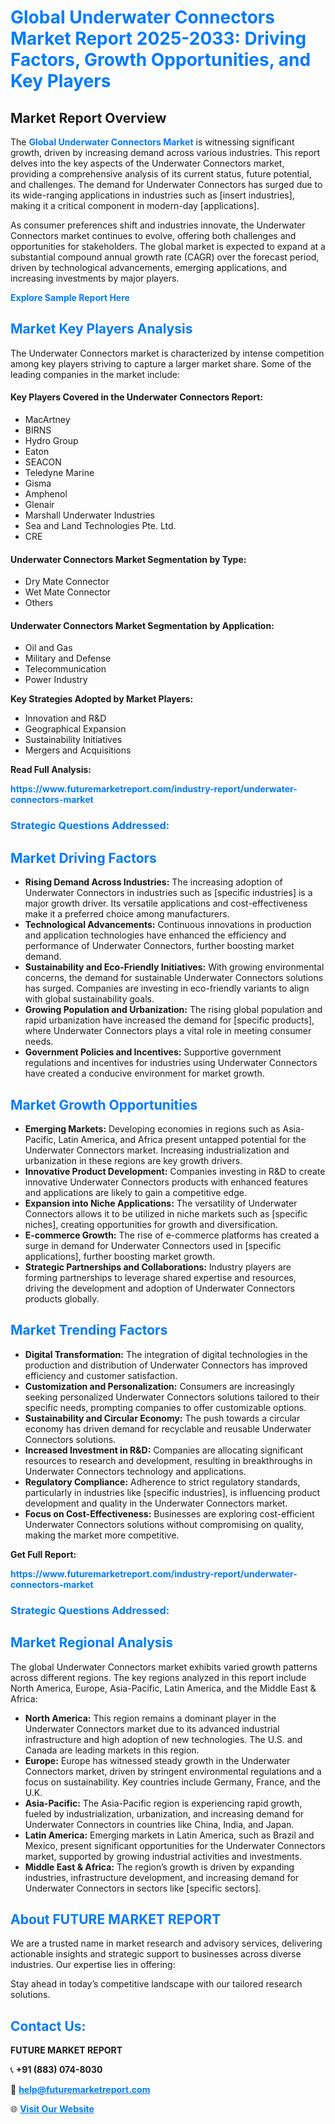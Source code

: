 <h1 style="color: #007BFF;">Global Underwater Connectors Market Report 2025-2033: Driving Factors, Growth Opportunities, and Key Players</h1>

<section id="overview">
<h2>Market Report Overview</h2>
<p>The <a href="https://www.futuremarketreport.com/industry-report/underwater-connectors-market" style="color: #007BFF; text-decoration: none;"><strong>Global Underwater Connectors Market</strong></a> is witnessing significant growth, driven by increasing demand across various industries. This report delves into the key aspects of the Underwater Connectors market, providing a comprehensive analysis of its current status, future potential, and challenges. The demand for Underwater Connectors has surged due to its wide-ranging applications in industries such as [insert industries], making it a critical component in modern-day [applications].</p>
<p>As consumer preferences shift and industries innovate, the Underwater Connectors market continues to evolve, offering both challenges and opportunities for stakeholders. The global market is expected to expand at a substantial compound annual growth rate (CAGR) over the forecast period, driven by technological advancements, emerging applications, and increasing investments by major players.</p>
</section>

<section id="overview">
<p><a href="https://www.futuremarketreport.com/request-sample/reportId=115381" style="color: #007BFF; text-decoration: none;"><strong>Explore Sample Report Here</strong></a></p>
</section>

<section id="key-players">
<h2 style="color: #007BFF;">Market Key Players Analysis</h2>
<p>The Underwater Connectors market is characterized by intense competition among key players striving to capture a larger market share. Some of the leading companies in the market include:</p>
<h4>Key Players Covered in the Underwater Connectors Report:</h4>
<ul><li>MacArtney</li><li>BIRNS</li><li>Hydro Group</li><li>Eaton</li><li>SEACON</li><li>Teledyne Marine</li><li>Gisma</li><li>Amphenol</li><li>Glenair</li><li>Marshall Underwater Industries</li><li>Sea and Land Technologies Pte. Ltd.</li><li>CRE</li></ul>
<h4>Underwater Connectors Market Segmentation by Type:</h4>
<ul><li>Dry Mate Connector</li><li>Wet Mate Connector</li><li>Others</li></ul>

<h4>Underwater Connectors Market Segmentation by Application:</h4>
<ul><li>Oil and Gas</li><li>Military and Defense</li><li>Telecommunication</li><li>Power Industry</li></ul>
<p><strong>Key Strategies Adopted by Market Players:</strong></p>
<ul>
<li>Innovation and R&D</li>
<li>Geographical Expansion</li>
<li>Sustainability Initiatives</li>
<li>Mergers and Acquisitions</li>
</ul>
</section>

<section>
<p><strong>Read Full Analysis: </strong></p><a href="https://www.futuremarketreport.com/industry-report/underwater-connectors-market" style="color: #007BFF; text-decoration: none;"><strong>https://www.futuremarketreport.com/industry-report/underwater-connectors-market</strong></a>
<h3 style="color: #007BFF;">Strategic Questions Addressed:</h3>
</section>

<section id="driving-factors">
<h2 style="color: #007BFF;">Market Driving Factors</h2>
<ul>
<li><strong>Rising Demand Across Industries:</strong> The increasing adoption of Underwater Connectors in industries such as [specific industries] is a major growth driver. Its versatile applications and cost-effectiveness make it a preferred choice among manufacturers.</li>
<li><strong>Technological Advancements:</strong> Continuous innovations in production and application technologies have enhanced the efficiency and performance of Underwater Connectors, further boosting market demand.</li>
<li><strong>Sustainability and Eco-Friendly Initiatives:</strong> With growing environmental concerns, the demand for sustainable Underwater Connectors solutions has surged. Companies are investing in eco-friendly variants to align with global sustainability goals.</li>
<li><strong>Growing Population and Urbanization:</strong> The rising global population and rapid urbanization have increased the demand for [specific products], where Underwater Connectors plays a vital role in meeting consumer needs.</li>
<li><strong>Government Policies and Incentives:</strong> Supportive government regulations and incentives for industries using Underwater Connectors have created a conducive environment for market growth.</li>
</ul>
</section>

<section id="growth-opportunities">
<h2 style="color: #007BFF;">Market Growth Opportunities</h2>
<ul>
<li><strong>Emerging Markets:</strong> Developing economies in regions such as Asia-Pacific, Latin America, and Africa present untapped potential for the Underwater Connectors market. Increasing industrialization and urbanization in these regions are key growth drivers.</li>
<li><strong>Innovative Product Development:</strong> Companies investing in R&D to create innovative Underwater Connectors products with enhanced features and applications are likely to gain a competitive edge.</li>
<li><strong>Expansion into Niche Applications:</strong> The versatility of Underwater Connectors allows it to be utilized in niche markets such as [specific niches], creating opportunities for growth and diversification.</li>
<li><strong>E-commerce Growth:</strong> The rise of e-commerce platforms has created a surge in demand for Underwater Connectors used in [specific applications], further boosting market growth.</li>
<li><strong>Strategic Partnerships and Collaborations:</strong> Industry players are forming partnerships to leverage shared expertise and resources, driving the development and adoption of Underwater Connectors products globally.</li>
</ul>
</section>

<section id="trending-factors">
<h2 style="color: #007BFF;">Market Trending Factors</h2>
<ul>
<li><strong>Digital Transformation:</strong> The integration of digital technologies in the production and distribution of Underwater Connectors has improved efficiency and customer satisfaction.</li>
<li><strong>Customization and Personalization:</strong> Consumers are increasingly seeking personalized Underwater Connectors solutions tailored to their specific needs, prompting companies to offer customizable options.</li>
<li><strong>Sustainability and Circular Economy:</strong> The push towards a circular economy has driven demand for recyclable and reusable Underwater Connectors solutions.</li>
<li><strong>Increased Investment in R&D:</strong> Companies are allocating significant resources to research and development, resulting in breakthroughs in Underwater Connectors technology and applications.</li>
<li><strong>Regulatory Compliance:</strong> Adherence to strict regulatory standards, particularly in industries like [specific industries], is influencing product development and quality in the Underwater Connectors market.</li>
<li><strong>Focus on Cost-Effectiveness:</strong> Businesses are exploring cost-efficient Underwater Connectors solutions without compromising on quality, making the market more competitive.</li>
</ul>
</section>

<section>
<p><strong>Get Full Report: </strong></p><a href="https://www.futuremarketreport.com/industry-report/underwater-connectors-market" style="color: #007BFF; text-decoration: none;"><strong>https://www.futuremarketreport.com/industry-report/underwater-connectors-market</strong></a>
<h3 style="color: #007BFF;">Strategic Questions Addressed:</h3>
</section>


<section id="regional-analysis">
<h2 style="color: #007BFF;">Market Regional Analysis</h2>
<p>The global Underwater Connectors market exhibits varied growth patterns across different regions. The key regions analyzed in this report include North America, Europe, Asia-Pacific, Latin America, and the Middle East & Africa:</p>
<ul>
<li><strong>North America:</strong> This region remains a dominant player in the Underwater Connectors market due to its advanced industrial infrastructure and high adoption of new technologies. The U.S. and Canada are leading markets in this region.</li>
<li><strong>Europe:</strong> Europe has witnessed steady growth in the Underwater Connectors market, driven by stringent environmental regulations and a focus on sustainability. Key countries include Germany, France, and the U.K.</li>
<li><strong>Asia-Pacific:</strong> The Asia-Pacific region is experiencing rapid growth, fueled by industrialization, urbanization, and increasing demand for Underwater Connectors in countries like China, India, and Japan.</li>
<li><strong>Latin America:</strong> Emerging markets in Latin America, such as Brazil and Mexico, present significant opportunities for the Underwater Connectors market, supported by growing industrial activities and investments.</li>
<li><strong>Middle East & Africa:</strong> The region’s growth is driven by expanding industries, infrastructure development, and increasing demand for Underwater Connectors in sectors like [specific sectors].</li>
</ul>
</section>

<footer>
<h2 style="color: #007BFF;">About FUTURE MARKET REPORT</h2>
<p>We are a trusted name in market research and advisory services, delivering actionable insights and strategic support to businesses across diverse industries. Our expertise lies in offering:</p>

<p>Stay ahead in today’s competitive landscape with our tailored research solutions.</p>

<h2 style="color: #007BFF;">Contact Us:</h2>
<p><strong>FUTURE MARKET REPORT</strong></p>
<p>📞 <strong>+91 (883) 074-8030</strong></p>
<p>📧 <strong><a href="mailto:help@futuremarketreport.com" style="color: #007BFF;">help@futuremarketreport.com</a></strong></p>
<p>🌐 <strong><a href="https://www.futuremarketreport.com/" style="color: #007BFF;">Visit Our Website</a></strong></p>
</footer>